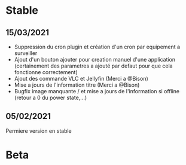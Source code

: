 # Stable
## 15/03/2021
* Suppression du cron plugin et création d'un cron par equipement a surveiller
* Ajout d'un bouton ajouter pour creation manuel d'une application (certainement des parametres a ajouté par defaut pour que cela fonctionne correctement)
* Ajout des commande VLC et Jellyfin (Merci a @Bison)
* Mise a jours de l'information titre (Merci a @Bison)
* Bugfix image manquante / et mise a jours de l'information si offline (retour a 0 du power state,...)

## 05/02/2021
Permiere version en stable

# Beta
